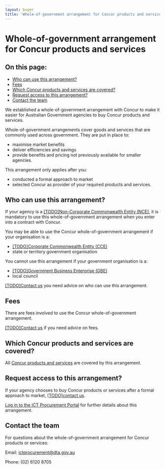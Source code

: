 ```yaml
---
layout: buyer
title: 'Whole-of-government arrangement for Concur products and services'
---
```


# Whole-of-government arrangement for Concur products and services

<nav class="au-inpage-nav-links" aria-label="in page navigation">
  <h2 class="au-inpage-nav-links__heading">On this page:</h2>
  <ul class="au-link-list">
    <li><a href="#who-can-use-this-arrangement">Who can use this arrangement?</a></li>
    <li><a href="#fees">Fees</a></li>
    <li><a href="#which-products-and-services-are-covered">Which Concur products and services are covered?</a></li>
    <li><a href="#request-access-to-this-arrangement">Request access to this arrangement?</a></li>
    <li><a href="#contact-the-team">Contact the team</a></li>
  </ul>
</nav>

We established a whole-of-government arrangement with Concur to make it easier for Australian Government agencies to buy Concur products and services.

Whole-of-government arrangements cover goods and services that are commonly used across government. They are put in place to:

- maximise market benefits
- deliver efficiencies and savings
- provide benefits and pricing not previously available for smaller agencies.

This arrangement only applies after you:

- conducted a formal approach to market
- selected Concur as provider of your required products and services.

## <span name="who-can-use-this-arrangement">Who can use this arrangement?</span>

If your agency is a [[TODO]Non-Corporate Commonwealth Entity (NCE)](#), it is mandatory to use this whole-of-government arrangement when you enter into a contract with Concur.

You may be able to use the Concur whole-of-government arrangement if your organisation is a:

- [[TODO]Corporate Commonwealth Entity (CCE)](#)
- state or territory government organisation

You cannot use this arrangement if your government organisation is a:

- [[TODO]Government Business Enterprise (GBE)](#)
- local council

[[TODO]Contact us](#) you need advice on who can use this arrangement.

## <span name="fees">Fees</span>

There are fees involved to use the Concur whole-of-government arrangement.

[[TODO]Contact us](#) if you need advice on fees.

## <span name="which-products-and-services-are-covered">Which Concur products and services are covered?</span>

All [Concur products and services](#) are covered by this arrangement.

## <span name="request-access-to-this-arrangement">Request access to this arrangement?</span>

If your agency chooses to buy Concur products or services after a formal approach to market, [[TODO]contact us](#).

<a href="https://ictprocurement.service-now.com/" target="_blank" rel="external noreferrer">Log in to the ICT Procurement Portal</a> for further details about this arrangement.

## <span name="contact-the-team">Contact the team</span>

For questions about the whole-of-government arrangement for Concur products or services:

Email: [ictprocurement@dta.gov.au](mailto:ictprocurement@dta.gov.au)

Phone: (02) 6120 8705
